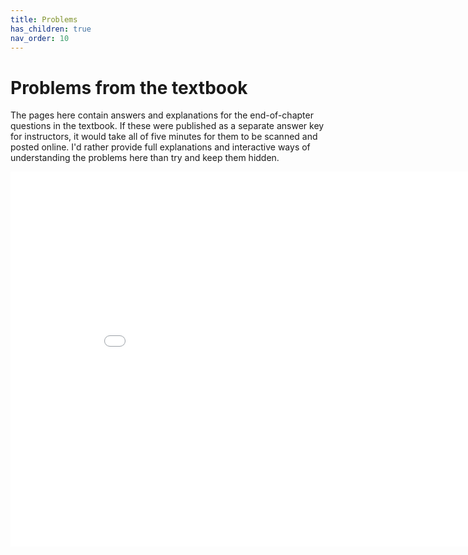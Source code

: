 ```yaml
---
title: Problems
has_children: true
nav_order: 10
---
```


# Problems from the textbook
The pages here contain answers and explanations for the end-of-chapter questions in the textbook. If these were published as a separate answer key for instructors, it would take all of five minutes for them to be scanned and posted online. I'd rather provide full explanations and interactive ways of understanding the problems here than try and keep them hidden.

<iframe frameborder="0"
             width="900" height="600"
             scrolling="no"
             src="/assets/plotly/fig_europe.html"
             frameborder="0">
</iframe>